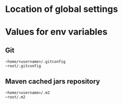 # Location of global settings
# Values for env variables

## Git 

```
~home/<username>/.gitconfig
~root/.gitconfig
```

## Maven cached jars repository

```
~home/<username>/.m2
~root/.m2
```
